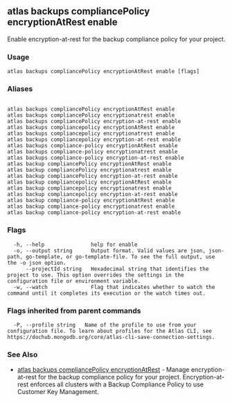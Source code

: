 ## atlas backups compliancePolicy encryptionAtRest enable

Enable encryption-at-rest for the backup compliance policy for your project.


### Usage
```
atlas backups compliancePolicy encryptionAtRest enable [flags]
```

### Aliases
```

atlas backups compliancePolicy encryptionAtRest enable
atlas backups compliancePolicy encryptionatrest enable
atlas backups compliancePolicy encryption-at-rest enable
atlas backups compliancepolicy encryptionAtRest enable
atlas backups compliancepolicy encryptionatrest enable
atlas backups compliancepolicy encryption-at-rest enable
atlas backups compliance-policy encryptionAtRest enable
atlas backups compliance-policy encryptionatrest enable
atlas backups compliance-policy encryption-at-rest enable
atlas backup compliancePolicy encryptionAtRest enable
atlas backup compliancePolicy encryptionatrest enable
atlas backup compliancePolicy encryption-at-rest enable
atlas backup compliancepolicy encryptionAtRest enable
atlas backup compliancepolicy encryptionatrest enable
atlas backup compliancepolicy encryption-at-rest enable
atlas backup compliance-policy encryptionAtRest enable
atlas backup compliance-policy encryptionatrest enable
atlas backup compliance-policy encryption-at-rest enable
```



### Flags

```
  -h, --help               help for enable
  -o, --output string      Output format. Valid values are json, json-path, go-template, or go-template-file. To see the full output, use the -o json option.
      --projectId string   Hexadecimal string that identifies the project to use. This option overrides the settings in the configuration file or environment variable.
  -w, --watch              Flag that indicates whether to watch the command until it completes its execution or the watch times out.

```


### Flags inherited from parent commands

```
  -P, --profile string   Name of the profile to use from your configuration file. To learn about profiles for the Atlas CLI, see https://dochub.mongodb.org/core/atlas-cli-save-connection-settings.

```

### See Also


* [atlas backups compliancePolicy encryptionAtRest](atlas_backups_compliancePolicy_encryptionAtRest.md)	- Manage encryption-at-rest for the backup compliance policy for your project. Encryption-at-rest enforces all clusters with a Backup Compliance Policy to use Customer Key Management.



